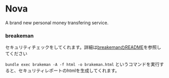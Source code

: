 # Nova

A brand new personal money transfering service.

### breakeman
セキュリティチェックをしてくれます。詳細は[breakemanのREADME](https://github.com/presidentbeef/brakeman)を参照してください

`bundle exec brakeman -A -f html -o brakeman.html`
というコマンドを実行すると、セキュリティレポートのhtmlを生成してくれます。
